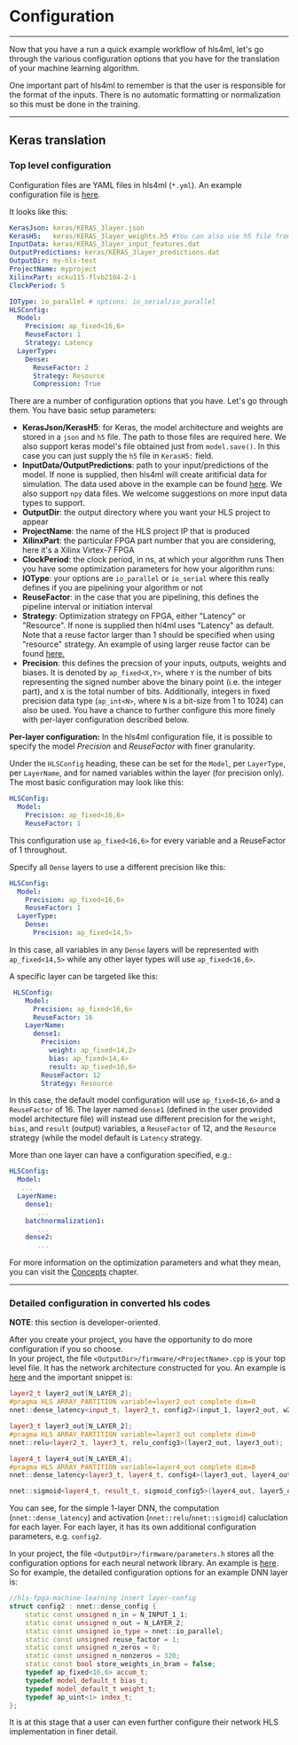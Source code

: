 # Configuration
---
Now that you have a run a quick example workflow of hls4ml, let's go through the various configuration options that you have for the translation of your machine learning algorithm.  

One important part of hls4ml to remember is that the user is responsible for the format of the inputs.  There is no automatic formatting or normalization so this must be done in the training. 

---
## Keras translation

### Top level configuration

Configuration files are YAML files in hls4ml (`*.yml`). An example configuration file is [here](https://github.com/hls-fpga-machine-learning/hls4ml/blob/master/example-models/keras-config.yml).

It looks like this:

```yaml
KerasJson: keras/KERAS_3layer.json
KerasH5:   keras/KERAS_3layer_weights.h5 #You can also use h5 file from Keras's model.save() without supplying json file.
InputData: keras/KERAS_3layer_input_features.dat
OutputPredictions: keras/KERAS_3layer_predictions.dat
OutputDir: my-hls-test
ProjectName: myproject
XilinxPart: xcku115-flvb2104-2-i
ClockPeriod: 5

IOType: io_parallel # options: io_serial/io_parallel
HLSConfig:
  Model:
    Precision: ap_fixed<16,6>
    ReuseFactor: 1
    Strategy: Latency 
  LayerType:
    Dense:
      ReuseFactor: 2
      Strategy: Resource
      Compression: True
```

There are a number of configuration options that you have.  Let's go through them.  You have basic setup parameters: 
   * **KerasJson/KerasH5**: for Keras, the model architecture and weights are stored in a `json` and `h5` file.  The path to those files are required here. 
   We also support keras model's file obtained just from `model.save()`. In this case you can just supply the `h5` file in `KerasH5:` field.
   * **InputData/OutputPredictions**: path to your input/predictions of the model. If none is supplied, then hls4ml will create aritificial data for simulation. The data used above in the example can be found [here](https://cernbox.cern.ch/index.php/s/2LTJVVwCYFfkg59). We also support `npy` data files. We welcome suggestions on more input data types to support. 
   * **OutputDir**: the output directory where you want your HLS project to appear
   * **ProjectName**: the name of the HLS project IP that is produced
   * **XilinxPart**: the particular FPGA part number that you are considering, here it's a Xilinx Virtex-7 FPGA
   * **ClockPeriod**: the clock period, in ns, at which your algorithm runs
Then you have some optimization parameters for how your algorithm runs:
   * **IOType**: your options are `io_parallel` or `io_serial` where this really defines if you are pipelining your algorithm or not
   * **ReuseFactor**: in the case that you are pipelining, this defines the pipeline interval or initiation interval
   * **Strategy**: Optimization strategy on FPGA, either "Latency" or "Resource". If none is supplied then hl4ml uses "Latency" as default. Note that a reuse factor larger than 1 should be specified when using "resource" strategy. An example of using larger reuse factor can be found [here.](https://github.com/hls-fpga-machine-learning/models/tree/master/keras/KERAS_dense)
   * **Precision**: this defines the precsion of your inputs, outputs, weights and biases. It is denoted by `ap_fixed<X,Y>`, where `Y` is the number of bits representing the signed number above the binary point (i.e. the integer part), and `X` is the total number of bits.
   Additionally, integers in fixed precision data type (`ap_int<N>`, where `N` is a bit-size from 1 to 1024) can also be used. You have a chance to further configure this more finely with per-layer configuration described below.


**Per-layer configuration:**
In the hls4ml configuration file, it is possible to specify the model *Precision* and *ReuseFactor* with finer granularity.

Under the `HLSConfig` heading, these can be set for the `Model`, per `LayerType`, per `LayerName`, and for named variables within the layer (for precision only). The most basic configuration may look like this:

```yaml
HLSConfig:
  Model:
    Precision: ap_fixed<16,6>
    ReuseFactor: 1
```
This configuration use `ap_fixed<16,6>` for every variable and a ReuseFactor of 1 throughout.

Specify all `Dense` layers to use a different precision like this:

```yaml
HLSConfig:
  Model:
    Precision: ap_fixed<16,6>
    ReuseFactor: 1
  LayerType:
    Dense:
      Precision: ap_fixed<14,5>
```

In this case, all variables in any `Dense` layers will be represented with `ap_fixed<14,5>` while any other layer types will use `ap_fixed<16,6>`.

A specific layer can be targeted like this:
```yaml
 HLSConfig:
    Model:
      Precision: ap_fixed<16,6>
      ReuseFactor: 16
    LayerName:
      dense1:
        Precision: 
          weight: ap_fixed<14,2>
          bias: ap_fixed<14,4>
          result: ap_fixed<16,6>
        ReuseFactor: 12
        Strategy: Resource
```

In this case, the default model configuration will use `ap_fixed<16,6>` and a `ReuseFactor` of 16. The layer named `dense1` (defined in the user provided model architecture file) will instead use different precision for the `weight`, `bias`, and `result` (output) variables, a `ReuseFactor` of 12, and the `Resource` strategy (while the model default is `Latency` strategy.

More than one layer can have a configuration specified, e.g.:
```yaml
HLSConfig:
  Model:
   ...
  LayerName:
    dense1:
       ...
    batchnormalization1:
       ...
    dense2:
       ...
```

For more information on the optimization parameters and what they mean, you can visit the <a href="../CONCEPTS.html">Concepts</a> chapter.

---

### Detailed configuration in converted hls codes

**NOTE**: this section is developer-oriented.

After you create your project, you have the opportunity to do more configuration if you so choose.  
In your project, the file `<OutputDir>/firmware/<ProjectName>.cpp` is your top level file.  It has the network architecture constructed for you.  An example is [here](https://github.com/hls-fpga-machine-learning/models/blob/master/HLS_projects/KERAS-1layer-hls/firmware/myproject.cpp) and the important snippet is:

```c++
layer2_t layer2_out[N_LAYER_2];
#pragma HLS ARRAY_PARTITION variable=layer2_out complete dim=0
nnet::dense_latency<input_t, layer2_t, config2>(input_1, layer2_out, w2, b2);

layer3_t layer3_out[N_LAYER_2];
#pragma HLS ARRAY_PARTITION variable=layer3_out complete dim=0
nnet::relu<layer2_t, layer3_t, relu_config3>(layer2_out, layer3_out);

layer4_t layer4_out[N_LAYER_4];
#pragma HLS ARRAY_PARTITION variable=layer4_out complete dim=0
nnet::dense_latency<layer3_t, layer4_t, config4>(layer3_out, layer4_out, w4, b4);

nnet::sigmoid<layer4_t, result_t, sigmoid_config5>(layer4_out, layer5_out);
```

You can see, for the simple 1-layer DNN, the computation (`nnet::dense_latency`) and activation (`nnet::relu`/`nnet::sigmoid`) caluclation for each layer.  For each layer, it has its own additional configuration parameters, e.g. `config2`.

In your project, the file `<OutputDir>/firmware/parameters.h` stores all the configuration options for each neural network library.
An example is [here](https://github.com/hls-fpga-machine-learning/models/blob/master/HLS_projects/KERAS-1layer-hls/firmware/parameters.h). So for example, the detailed configuration options for an example DNN layer is:
```c++
//hls-fpga-machine-learning insert layer-config
struct config2 : nnet::dense_config {
    static const unsigned n_in = N_INPUT_1_1;
    static const unsigned n_out = N_LAYER_2;
    static const unsigned io_type = nnet::io_parallel;
    static const unsigned reuse_factor = 1;
    static const unsigned n_zeros = 0;
    static const unsigned n_nonzeros = 320;
    static const bool store_weights_in_bram = false;
    typedef ap_fixed<16,6> accum_t;
    typedef model_default_t bias_t;
    typedef model_default_t weight_t;
    typedef ap_uint<1> index_t;
};
```
It is at this stage that a user can even further configure their network HLS implementation in finer detail.












